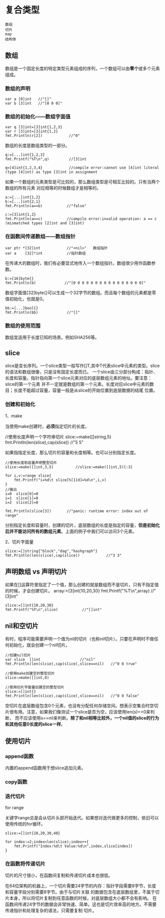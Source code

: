 # 复合类型
    
    数组
    切片
    map
    结构体

## 数组

数组是一个固定长度的特定类型元素组成的序列，一个数组可以由**零个**或多个元素组成。

### 数组的声明

    var a [0]int   //"[]"
    var b [3]int   //"[0 0 0]"
    
### 数组的初始化——数组字面值

    var q [3]int=[3]int{1,2,3}
    var r [3]int=[3]int{1,2}
    fmt.Println(r[2])            //"0"

数组的长度是数组类型的一部分。

    q:=[...]int{1,2,3}
    fmt.Printf("%T\n",q)         //[3]int
    
    q=[4]int{1,2,3,4}            //compile error:cannot use [4]int literal (type [4]int) as type [3]int in assignment
    
如果一个数组的元素类型是可比较的，那么数组类型是可相互比较的。只有当两个数组的所有元素
对应相等的时候数组才是相等的。

    a:=[...]int{1,2}
    b:=[...]int{2,1}
    fmt.Println(a==b)           //"false"
    
    c:=[3]int{1,2}
    fmt.Println(a==c)           //compile error:invalid operation: a == c (mismatched types [2]int and [3]int)
    
### 在函数间传递数组——数组指针 

    var ptr *[32]int            //"<nil>"   数组指针
    var a    [32]*int           //指针数组
在传递大的数组时，我们有必要显式地传入一个数组指针。数组很少用作函数参数。

    b:=[16]byte{}
    fmt.Println(b)             //"[0 0 0 0 0 0 0 0 0 0 0 0 0 0 0 0]"

数组字面值[32]byte{}可以生成一个32字节的数组。而且每个数组的元素都是零值初始化，也就是0。

    bb:=[...]bool{}
    fmt.Println(bb)             //"[]"

### 数组的使用范围

数组宜适用于长度已知的场景。例如SHA256等。

## slice

slice是变长序列。一个slice类型一般写作[]T,其中T代表slice中元素的类型。slice的语法和数组很像，只是没有固定长度而已。
一个slice由三分部分构成：指针、长度和容量。指针指向第一个slice元素对应的底层数组元素的地址。要注意：slice的第一个元素
并不一定就是数组的第一个元素。长度对应slice中元素的数目；长度不能超过容量，容量一般是从slice的开始位置到底层数据的结尾
位置。

### 创建和初始化

1、make

当使用make创建时，**必须**指定切片的长度。
   
   //使用长度声明一个字符串切片
    slice:=make([]string,5)
    fmt.Println(len(slice),cap(slice))   //"5 5"

如果指指定长度，那么切片的容量和长度相等。也可以分别指定长度。

    //使用长度和容量声明整型切片
    slice:=make([]int,3,5)          //slice:=make([]int,5)[:3]
    
    for i,v:=range slice{
    	fmt.Printf("i=%d\t slice[%[1]d]=%d\n",i,v)
    }
    //输出
    i=0	 slice[0]=0
    i=1	 slice[1]=0
    i=2	 slice[2]=0
    
    fmt.Println(slice[3])       //"panic: runtime error: index out of range"
分别指定长度和容量时，创建的切片，底层数组的长度是指定的容量，**但是初始化后并不能访问所有的数组元素**。上面的例子中我们可以访问3个元素。

2、切片字面量

    slice:=[]string{"block","dag","hashgraph"}
    fmt.Println(len(slice),cap(slice))            //"3 3"


## 声明数组 vs 声明切片

如果在[]运算符里指定了一个值，那么创建的就是数组而不是切片。只有不指定值的时候，才会创建切片。
    array:=[3]int{10,20,30}
    fmt.Printf("%T\n",array)           //"[3]int"
    
    slice:=[]int{10,20,30}
    fmt.Printf("%T\n",slice)           //"[]int"
    
## nil和空切片

有时，程序可能需要声明一个值为nil的切片（也称nil切片）。只要在声明时不做任何初始化，就会创建一个nil切片。
    
    //创建nil切片
    var slice  []int                  //"nil"
    fmt.Println(len(slcie),cap(slice),slice==nil)   //"0 0 true"
    
    //使用make创建空的整型切片
    slice:=make([]int,0)
    
    //使用切片字面量创建空的整型切片
    slice:=[]int{}
    fmt.Println(len(slice),cap(slice),slice==nil)   //"0 0 false"

空切片在底层数组包含0个元素，也没有分配任何存储空间。想表示空集合时空切片很有用。注意，如果我们像测试一个slice是否为空，应该使用len(s)==0来判断，
而不应该使用s==nil来判断。**除了和nil相等比较外，一个nil值的slice的行为和其他任意0长度的slice一样**。

## 使用切片

### append函数
内置的append函数用于想slice追加元素。

### copy函数

### 迭代切片
for range

关键字range总是会从切片头部开始迭代。如果想对迭代做更多的控制，依旧可以使用传统的for循环。
    
    slice:=[]int{10,20,30,40}
    
    for index:=2;index<len(slice);index++{
    	fmt.Printf("Index:%d\t Value:%d\n",index,slice[index])
    }
 

### 在函数将传递切片

切片的尺寸很小，在函数间复制和传递切片成本也很低。
    
在64位架构的机器上，一个切片需要24字节的内存：指针字段需要8字节，长度和容量字段分别需要8字节。由于与切片关联
的数据包含在底层数组里，不属于切片本身，所以将切片复制到任意函数的时候，对底层数组大小都不会有影响。
在函数间传递24字节的数据会非常快速、简单。这也是切片效率高的地方。不需要传递指针和处理复杂的语法，只需要复制
切片。
